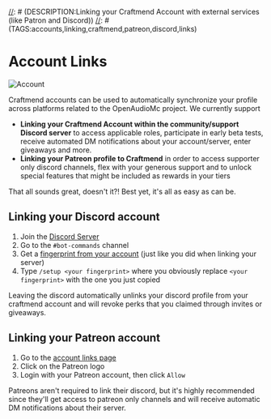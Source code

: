[//]: # (TITLE:Discord & Patreon)
[//]: # (DESCRIPTION:Linking your Craftmend Account with external services (like Patron and Discord))
[//]: # (TAGS:accounts,linking,craftmend,patreon,discord,links)

# Account Links
![Account](https://i.imgur.com/chwk9jg.png)

Craftmend accounts can be used to automatically synchronize your profile across platforms related to the OpenAudioMc project. We currently support
- **Linking your Craftmend Account within the community/support Discord server** to access applicable roles, participate in early beta tests, receive automated DM notifications about your account/server, enter giveaways and more.
- **Linking your Patreon profile to Craftmend** in order to access supporter only discord channels, flex with your generous support and to unlock special features that might be included as rewards in your tiers

That all sounds great, doesn't it?! Best yet, it's all as easy as can be.

## Linking your Discord account
1. Join the [Discord Server](https://discord.openaudiomc.net/)
2. Go to the `#bot-commands` channel
3. Get a [fingerprint from your account](https://account.craftmend.com/account/fingerprint) (just like you did when linking your server)
4. Type `/setup <your fingerprint>` where you obviously replace `<your fingerprint>` with the one you just copied

Leaving the discord automatically unlinks your discord profile from your craftmend account and will revoke perks that you claimed through invites or giveaways.

## Linking your Patreon account
1. Go to the [account links page](https://account.craftmend.com/account/links)
2. Click on the Patreon logo
3. Login with your Patreon account, then click `Allow`

Patreons aren't required to link their discord, but it's highly recommended since they'll get access to patreon only channels and will receive automatic DM notifications about their server.